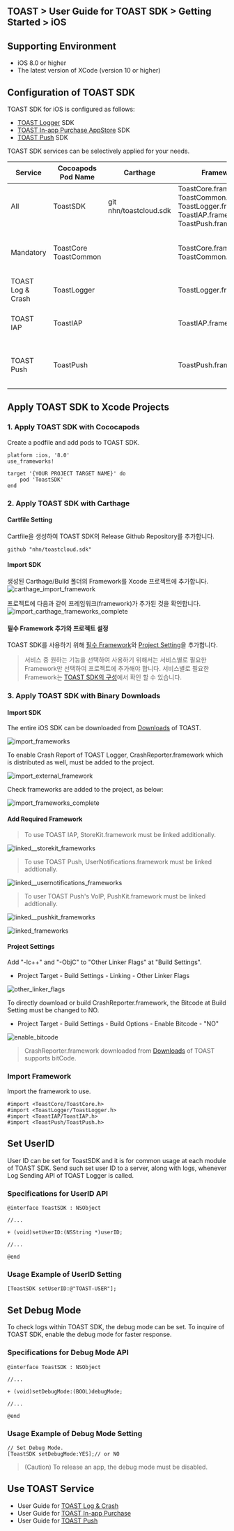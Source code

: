 ## TOAST > User Guide for TOAST SDK > Getting Started > iOS

## Supporting Environment

* iOS 8.0 or higher
* The latest version of XCode (version 10 or higher)

## Configuration of TOAST SDK

TOAST SDK for iOS is configured as follows: 

* [TOAST Logger](./log-collector-ios) SDK
* [TOAST In-app Purchase AppStore](./iap-ios) SDK
* [TOAST Push](./push-ios) SDK

TOAST SDK services can be selectively applied for your needs.

| Service | Cocoapods Pod Name | Carthage | Framework | Dependency | Build Settings |
| ------- | ------------------ | -------- | --------- | ---------- | -------------- |
| All | ToastSDK | git nhn/toastcloud.sdk<br> | ToastCore.framework<br>ToastCommon.framework<br>ToastLogger.framework<br>ToastIAP.framework<br>ToastPush.framework |  |  |
| Mandatory | ToastCore<br>ToastCommon |  | ToastCore.framework<br>ToastCommon.framework |  | OTHER\_LDFLAGS = (<br>"-ObjC",<br>"-lc++"<br>); |
| TOAST Log & Crash | ToastLogger |  | ToastLogger.framework | [External & Optional]<br>\* CrashReporter.framework (Toast) |  |
| TOAST IAP | ToastIAP |  | ToastIAP.framework | \* StoreKit.framework<br><br>[Optional]<br>\* libsqlite3.tdb |  |
| TOAST Push | ToastPush |  | ToastPush.framework | \* UserNotifications.framework<br><br>[Optional]<br>\* PushKit.framework |  |

## Apply TOAST SDK to Xcode Projects

### 1. Apply TOAST SDK with Cococapods

Create a podfile and add pods to TOAST SDK.

```podspec
platform :ios, '8.0'
use_frameworks!

target '{YOUR PROJECT TARGET NAME}' do
    pod 'ToastSDK'
end
```


### 2. Apply TOAST SDK with Carthage
#### Cartfile Setting
Cartfile을 생성하여 TOAST SDK의 Release Github Repository를 추가합니다.
```
github "nhn/toastcloud.sdk"
```

#### Import SDK 
생성된 Carthage/Build 폴더의 Framework를 Xcode 프로젝트에 추가합니다. 
![carthage_import_framework](http://static.toastoven.net/toastcloud/sdk/ios/carthage_setting_01.png)

프로젝트에 다음과 같이 프레임워크(framework)가 추가된 것을 확인합니다.
![import_carthage_frameworks_complete](http://static.toastoven.net/toastcloud/sdk/ios/carthage_setting_02.png)

#### 필수 Framework 추가와 프로젝트 설정
TOAST SDK를 사용하기 위해 [필수 Framework](./getting-started-ios/#Add-Required-Framework)와 [Project Setting](./getting-started-ios/#Project-Settings)을 추가합니다.

> 서비스 중 원하는 기능을 선택하여 사용하기 위해서는 서비스별로 필요한 Framework만 선택하여 프로젝트에 추가해야 합니다.
> 서비스별로 필요한 Framework는 [TOAST SDK의 구성](./getting-started-ios/#TOAST-SDK의-구성)에서 확인 할 수 있습니다. 

### 3. Apply TOAST SDK with Binary Downloads

#### Import SDK

The entire iOS SDK can be downloaded from [Downloads](../../../Download/#toast-sdk) of TOAST.  

![import_frameworks](http://static.toastoven.net/toastcloud/sdk/ios/overview_import_frameworks_folder.png)

To enable Crash Report of TOAST Logger, CrashReporter.framework which is distributed as well, must be added to the project.

![import_external_framework](http://static.toastoven.net/toastcloud/sdk/ios/overview_import_external_folder.png)

Check frameworks are added to the project, as below:  

![import_frameworks_complete](http://static.toastoven.net/toastcloud/sdk/ios/overview_import_complete_folder.png)

#### Add Required Framework
> To use TOAST IAP, StoreKit.framework must be linked additionally.

![linked__storekit_frameworks](http://static.toastoven.net/toastcloud/sdk/ios/overview_link_frameworks_StoreKit.png)

> To use TOAST Push, UserNotifications.framework must be linked addtionally.

![linked__usernotifications_frameworks](http://static.toastoven.net/toastcloud/sdk/ios/overview_link_frameworks_UserNotifications.png)

> To user TOAST Push's VoIP, PushKit.framework must be linked addtionally.

![linked__pushkit_frameworks](http://static.toastoven.net/toastcloud/sdk/ios/overview_link_frameworks_PushKit.png)

![linked_frameworks](http://static.toastoven.net/toastcloud/sdk/ios/overview_link_frameworks_all.png)


#### Project Settings

Add "-lc++" and "-ObjC" to "Other Linker Flags" at "Build Settings".

* Project Target - Build Settings - Linking - Other Linker Flags

![other_linker_flags](http://static.toastoven.net/toastcloud/sdk/ios/overview_settings_flags.png)

To directly download or build CrashReporter.framework, the Bitcode at Build Setting must be changed to NO.  

* Project Target - Build Settings - Build Options - Enable Bitcode - "NO"

![enable_bitcode](http://static.toastoven.net/toastcloud/sdk/ios/overview_settings_bitcode.png)
> CrashReporter.framework downloaded from [Downloads](../../../Download/#toast-sdk) of TOAST supports bitCode.

### Import Framework

Import the framework to use.

```objc
#import <ToastCore/ToastCore.h>
#import <ToastLogger/ToastLogger.h>
#import <ToastIAP/ToastIAP.h>
#import <ToastPush/ToastPush.h>
```

## Set UserID

User ID can be set for ToastSDK and it is for common usage at each module of TOAST SDK.
Send such set user ID to a server, along with logs, whenever Log Sending API of TOAST Logger is called.

### Specifications for UserID API

```objc
@interface ToastSDK : NSObject

//...

+ (void)setUserID:(NSString *)userID;

//...

@end
```

### Usage Example of UserID Setting

```objc
[ToastSDK setUserID:@"TOAST-USER"];
```
## Set Debug Mode

To check logs within TOAST SDK, the debug mode can be set.
To inquire of TOAST SDK, enable the debug mode for faster response.  

### Specifications for Debug Mode API


```objc
@interface ToastSDK : NSObject

//...

+ (void)setDebugMode:(BOOL)debugMode;

//...

@end
```

### Usage Example of Debug Mode Setting

```objc
// Set Debug Mode.
[ToastSDK setDebugMode:YES];// or NO
```

> (Caution) To release an app, the debug mode must be disabled.  

## Use TOAST Service

* User Guide for [TOAST Log & Crash](./log-collector-ios)
* User Guide for [TOAST In-app Purchase](./iap-ios)
* User Guide for [TOAST Push](./push-ios)
